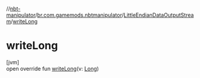 //[nbt-manipulator](../../../index.md)/[br.com.gamemods.nbtmanipulator](../index.md)/[LittleEndianDataOutputStream](index.md)/[writeLong](write-long.md)

# writeLong

[jvm]\
open override fun [writeLong](write-long.md)(v: [Long](https://kotlinlang.org/api/latest/jvm/stdlib/kotlin/-long/index.html))
